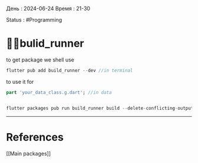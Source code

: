 День : 2024-06-24 
Время : 21-30

Status : #Programming  


# 👨‍💻bulid_runner


to get package we shell use 

```dart 
flutter pub add build_runner --dev //in terminal
```



to use it for 
```dart
part 'your_data_class.g.dart'; //in data
```




```dart

flutter packages pub run build_runner build --delete-conflicting-outputs
```
---
# References

[[Main packages]]




